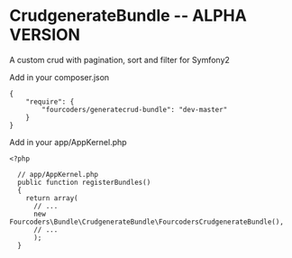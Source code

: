 CrudgenerateBundle -- ALPHA VERSION
===================================

A custom crud with pagination, sort and filter for Symfony2

Add in your composer.json

    {
        "require": {
            "fourcoders/generatecrud-bundle": "dev-master"
        }
    }

Add in your app/AppKernel.php

    <?php

      // app/AppKernel.php
      public function registerBundles()
      {
        return array(
          // ...
          new Fourcoders\Bundle\CrudgenerateBundle\FourcodersCrudgenerateBundle(),
          // ...
          );
      }
